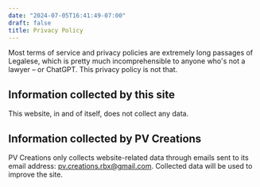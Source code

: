 ```yaml
---
date: "2024-07-05T16:41:49-07:00"
draft: false
title: Privacy Policy
---
```


Most terms of service and privacy policies are extremely long passages of Legalese, which is pretty much incomprehensible to anyone who's not a lawyer – or ChatGPT. This privacy policy is not that. 

## Information collected by this site

This website, in and of itself, does not collect any data.

## Information collected by PV Creations

PV Creations only collects website-related data through emails sent to its email address: [pv.creations.rbx@gmail.com](mailto:pv.creations:rbx@gmail.com). Collected data will be used to improve the site.